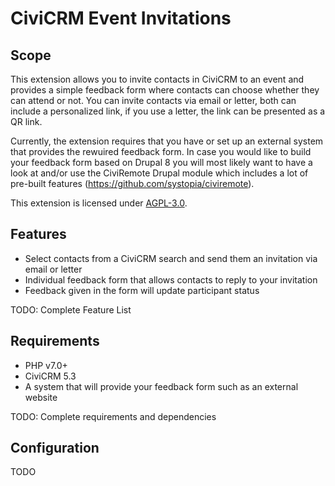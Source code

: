 # CiviCRM Event Invitations

## Scope
This extension allows you to invite contacts in CiviCRM to an event and provides a simple feedback form where contacts can choose whether they can attend or not. You can invite contacts via email or letter, both can include a personalized link, if you use a letter, the link can be presented as a QR link.

Currently, the extension requires that you have or set up an external system that provides the rewuired feedback form. In case you would like to build your feedback form based on Drupal 8 you will most likely want to have a look at and/or use the CiviRemote Drupal module which includes a lot of pre-built features (https://github.com/systopia/civiremote).


This extension is licensed under [AGPL-3.0](LICENSE.txt).

## Features

* Select contacts from a CiviCRM search and send them an invitation via email or letter
* Individual feedback form that allows contacts to reply to your invitation
* Feedback given in the form will update participant status

TODO: Complete Feature List


## Requirements

* PHP v7.0+
* CiviCRM 5.3
* A system that will provide your feedback form such as an external website

TODO: Complete requirements and dependencies

## Configuration

TODO

